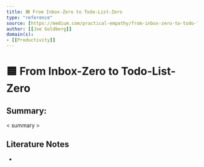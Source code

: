 ```yaml
---
title: 🟦 From Inbox-Zero to Todo-List-Zero
type: "reference"
source: [https://medium.com/practical-empathy/from-inbox-zero-to-todo-list-zero-cb273137d1a7](https://medium.com/practical-empathy/from-inbox-zero-to-todo-list-zero-cb273137d1a7)
author: [[Joe Goldberg]]
domain(s):
- [[Productivity]]
---
```

# 🟦 From Inbox-Zero to Todo-List-Zero

## Summary:

< summary >

## Literature Notes

- 
